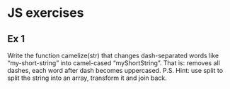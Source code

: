 # JS exercises

## Ex 1

Write the function camelize(str) that changes dash-separated words like “my-short-string” into camel-cased “myShortString”.
That is: removes all dashes, each word after dash becomes uppercased.
P.S. Hint: use split to split the string into an array, transform it and join back.

